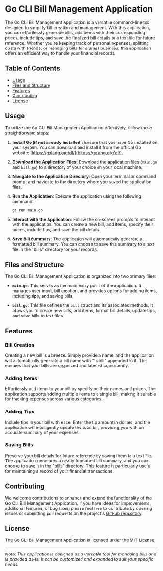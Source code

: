 # Go CLI Bill Management Application

The Go CLI Bill Management Application is a versatile command-line tool designed to simplify bill creation and management. With this application, you can effortlessly generate bills, add items with their corresponding prices, include tips, and save the finalized bill details to a text file for future reference. Whether you're keeping track of personal expenses, splitting costs with friends, or managing bills for a small business, this application offers an efficient way to handle your financial records.

## Table of Contents

- [Usage](#usage)
- [Files and Structure](#files-and-structure)
- [Features](#features)
- [Contributing](#contributing)
- [License](#license)

## Usage

To utilize the Go CLI Bill Management Application effectively, follow these straightforward steps:

1. **Install Go (if not already installed)**:
   Ensure that you have Go installed on your system. You can download and install it from the official Go website: [https://golang.org/dl/](https://golang.org/dl/).

2. **Download the Application Files**:
   Download the application files (`main.go` and `bill.go`) to a directory of your choice on your local machine.

3. **Navigate to the Application Directory**:
   Open your terminal or command prompt and navigate to the directory where you saved the application files.

4. **Run the Application**:
   Execute the application using the following command:

   ```bash
   go run main.go
   ```

5. **Interact with the Application**:
   Follow the on-screen prompts to interact with the application. You can create a new bill, add items, specify their prices, include tips, and save the bill details.

6. **Save Bill Summary**:
   The application will automatically generate a formatted bill summary. You can choose to save this summary to a text file in the "bills" directory for your records.

## Files and Structure

The Go CLI Bill Management Application is organized into two primary files:

- **`main.go`**: This serves as the main entry point of the application. It manages user input, bill creation, and provides options for adding items, including tips, and saving bills.

- **`bill.go`**: This file defines the `bill` struct and its associated methods. It allows you to create new bills, add items, format bill details, update tips, and save bills to text files.

## Features

### Bill Creation

Creating a new bill is a breeze. Simply provide a name, and the application will automatically generate a bill name with "'s bill" appended to it. This ensures that your bills are organized and labeled consistently.

### Adding Items

Effortlessly add items to your bill by specifying their names and prices. The application supports adding multiple items to a single bill, making it suitable for tracking expenses across various categories.

### Adding Tips

Include tips in your bill with ease. Enter the tip amount in dollars, and the application will intelligently update the total bill, providing you with an accurate summary of your expenses.

### Saving Bills

Preserve your bill details for future reference by saving them to a text file. The application generates a neatly formatted bill summary, and you can choose to save it in the "bills" directory. This feature is particularly useful for maintaining a record of your financial transactions.

## Contributing

We welcome contributions to enhance and extend the functionality of the Go CLI Bill Management Application. If you have ideas for improvements, additional features, or bug fixes, please feel free to contribute by opening issues or submitting pull requests on the project's [GitHub repository](https://github.com/papijo/go-cli-bill-application).

## License

The Go CLI Bill Management Application is licensed under the MIT License.

---

_Note: This application is designed as a versatile tool for managing bills and is provided as-is. It can be customized and expanded to suit your specific needs._
